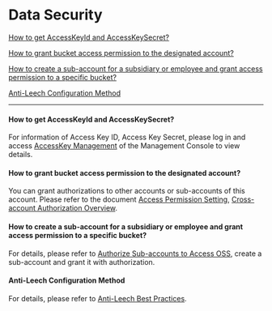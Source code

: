 # Data Security

[How to get AccessKeyId and AccessKeySecret? ](Data-Security#user-content-1)

[How to grant bucket access permission to the designated account? ](Data-Security#user-content-2)

[How to create a sub-account for a subsidiary or employee and grant access permission to a specific bucket? ](Data-Security#user-content-3)

[Anti-Leech Configuration Method](Data-Security#user-content-4)

------

<div id="user-content-1"></div>

#### How to get AccessKeyId and AccessKeySecret?

For information of Access Key ID, Access Key Secret, please log in and access [AccessKey Management](https://uc.jdcloud.com/account/accesskey) of the Management Console to view details.

<div id="user-content-2"></div>

#### How to grant bucket access permission to the designated account?

You can grant authorizations to other accounts or sub-accounts of this account. Please refer to the document [Access Permission Setting](https://docs.jdcloud.com/object-storage-service/set-bucket-policy-2), [Cross-account Authorization Overview](https://docs.jdcloud.com/object-storage-service/cross-account-access-overview).

<div id="user-content-3"></div>

#### How to create a sub-account for a subsidiary or employee and grant access permission to a specific bucket?

For details, please refer to [Authorize Sub-accounts to Access OSS](https://docs.jdcloud.com/object-storage-service/authorize-sub-account-access), create a sub-account and grant it with authorization.

<div id="user-content-4"></div>

#### Anti-Leech Configuration Method

For details, please refer to [Anti-Leech Best Practices](https://docs.jdcloud.com/object-storage-service/anti-leech).
